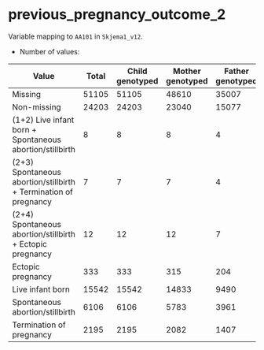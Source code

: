 # previous_pregnancy_outcome_2
Variable mapping to `AA101` in `Skjema1_v12`.
- Number of values:

| Value | Total | Child genotyped | Mother genotyped | Father genotyped |
| ----- | ----- | --------------- | ---------------- | ---------------- |
| Missing | 51105 | 51105 | 48610 | 35007 |
| Non-missing | 24203 | 24203 | 23040 | 15077 |
| (1+2) Live infant born + Spontaneous abortion/stillbirth | 8 | 8 | 8 |4 |
| (2+3) Spontaneous abortion/stillbirth + Termination of pregnancy | 7 | 7 | 7 |4 |
| (2+4) Spontaneous abortion/stillbirth + Ectopic pregnancy | 12 | 12 | 12 |7 |
| Ectopic pregnancy | 333 | 333 | 315 |204 |
| Live infant born | 15542 | 15542 | 14833 |9490 |
| Spontaneous abortion/stillbirth | 6106 | 6106 | 5783 |3961 |
| Termination of pregnancy | 2195 | 2195 | 2082 |1407 |



